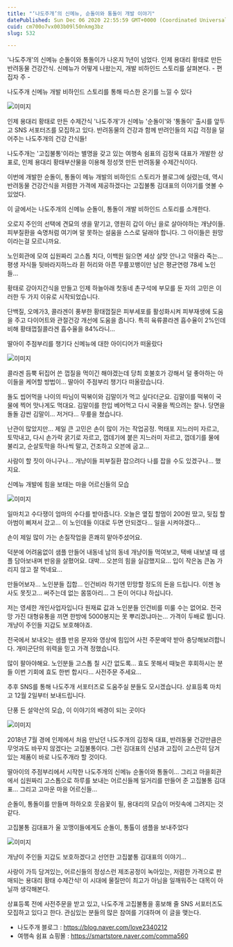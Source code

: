 ```yaml
---
title: "‘나도주개’의 신메뉴, 순돌이와 통돌이 개발 이야기"
datePublished: Sun Dec 06 2020 22:55:59 GMT+0000 (Coordinated Universal Time)
cuid: cm700o7vx003b09l50nkmg3bz
slug: 532

---
```



'나도주개'의 신메뉴 순돌이와 통돌이가 나온지 1년이 넘었다. 인제 용대리 황태로 만든 반려동물 건강간식. 신메뉴가 어떻게 나왔는지, 개발 비하인드 스토리를 살펴본다. - 편집자 주 -

나도주개 신메뉴 개발 비하인드 스토리를 통해 따스한 온기를 느낄 수 있다

![이미지](https://cdn.hashnode.com/res/hashnode/image/upload/v1739250203627/12fcb70b-687f-42c5-8b3a-c8b494b78afe.png)

인제 용대리 황태로 만든 수제간식 '나도주개'가 신메뉴 '순돌이'와 '통돌이' 출시를 앞두고 SNS 서포터즈를 모집하고 있다. 반려동물의 건강과 함께 반려인들의 지갑 걱정을 덜어주는 나도주개의 건강 간식들!

나도주개는 '고집불통'이라는 별명을 갖고 있는 여행속 쉼표의 김정옥 대표가 개발한 상표로, 인제 용대리 황태부산물을 이용해 정성껏 만든 반려동물 수제간식이다.

이번에 개발한 순돌이, 통돌이 메뉴 개발의 비하인드 스토리가 블로그에 실렸는데, 역시 반려동물 건강간식을 저렴한 가격에 제공하겠다는 고집불통 김대표의 이야기를 엿볼 수 있었다.

이 글에서는 나도주개의 신메뉴 순돌이, 통돌이 개발 비하인드 스토리를 소개한다.

오로지 주인의 선택에 견묘의 생을 맡기고, 영원히 갑이 아닌 을로 살아야하는 개냥이들. 피부질환을 숙명처럼 여기며 말 못하는 설움을 스스로 달래야 합니다. 그 아이들은 원망이라는걸 모르니까요.

노인회관에 모여 십원짜리 고스톱 치다, 이백원 잃으면 세상 살맛 안나고 약올라 죽는… 평생 자식들 뒷바라지하느라 휜 허리와 아픈 무릎꼬뱅이만 남은 평균연령 78세 노인들…

황태로 강아지간식을 만들고 인제 하늘아래 첫동네 촌구석에 부모를 둔 자의 고민은 이러한 두 가지 이유로 시작되었습니다.

단백질, 오메가3, 콜라겐이 풍부한 황태껍질은 피부세포를 활성화시켜 피부재생에 도움을 주고 다이어트와 관절건강 개선에 도움을 줍니다. 특히 육류콜라겐 흡수율이 2%인데 비해 황태껍질콜라겐 흡수율을 84%라니…

딸아이 주점부리를 챙기다 신메뉴에 대한 아이디어가 떠올랐다

![이미지](https://cdn.hashnode.com/res/hashnode/image/upload/v1739250205942/eda70d14-3c6a-443b-9f10-b5e9710fd4f0.jpeg)

콜라겐 듬뿍 뒤집어 쓴 껍질을 먹이긴 해야겠는데 당최 호불호가 강해서 덜 좋아하는 아이들을 케어할 방법이… 딸아이 주점부리 챙기다 떠올랐습니다.

돌도 씹어먹을 나이의 따님이 떡볶이와 김말이가 먹고 싶다더군요. 김말이를 떡볶이 국물에 찍어 맛나게도 먹대요. 김말이를 한입 베어먹고 다시 국물을 찍으려는 찰나. 당면을 돌돌 감싼 김말이… 저거다… 무릎을 쳤습니다.

난관이 많았지만… 제일 큰 고민은 손이 많이 가는 작업공정. 먹태포 지느러미 자르고, 토막내고, 다시 손가락 굵기로 자르고, 껍데기에 붙은 지느러미 자르고, 껍데기를 물에 불리고, 순살토막을 하나씩 말고, 건조하고 오븐에 굽고…

사람이 할 짓이 아니구나… 개냥이들 피부질환 잡으려다 나를 잡을 수도 있겠구나… 했지요.

신메뉴 개발에 힘을 보태는 마을 어르신들의 모습

![이미지](https://cdn.hashnode.com/res/hashnode/image/upload/v1739250208840/69b77847-2ca7-44ba-a5bb-2dd23f9b07f7.png)

일마치고 수다쟁이 엄마의 수다를 받아줍니다. 오늘은 옆집 할멈이 200원 땄고, 뒷집 할아범이 삐져서 갔고… 이 노인데들 이대로 두면 안되겠다… 일을 시켜야겠다…

손이 제일 많이 가는 손질작업을 흔쾌히 맡아주셨어요.

덕분에 어려움없이 샘플 만들어 내동네 남의 동네 개냥이들 먹여보고, 택배 내보낼 때 샘플 담아보내며 반응을 살폈어요. 대박… 오븐의 힘을 실감했지요… 입이 작은놈 큰놈 가리지 않고 잘 먹네요…

만들어보자… 노인분들 집합… 인건비라 하기엔 민망할 정도의 돈을 드립니다. 이젠 농사도 못짓고… 써주는데 없는 몸뚱아리… 그 돈이 어디냐 하십니다.

저는 영세한 개인사업자입니다 원재료 값과 노인분들 인건비를 미룰 수는 없어요. 전국망 가진 대형유통을 끼면 한방에 5000봉지는 못 뿌리겠냐마는… 가격이 두배로 뜁니다. 개냥이 주인들 지갑도 보호해야죠.

전국에서 보내오는 샘플 반응 문자와 영상에 힘입어 사전 주문예약 받아 충당해보려합니다. 개미군단의 위력을 믿고 가격 정했습니다.

많이 팔아야해요. 노인분들 고스톱 칠 시간 없도록… 효도 못해서 때늦은 후회하시는 분들 이번 기회에 효도 한번 합시다… 사전주문 주세요…

추후 SNS를 통해 나도주개 서포터즈로 도움주실 분들도 모시겠습니다. 상표등록 마치고 12월 2일부터 보내드립니다.

단풍 든 설악산의 모습, 이 이야기의 배경이 되는 곳이다

![이미지](https://cdn.hashnode.com/res/hashnode/image/upload/v1739250212250/0c785b58-8d4f-428c-85b0-d0cdd959ed7a.png)

2018년 7월 경에 인제에서 처음 만났던 나도주개의 김정옥 대표, 반려동물 건강만큼은 무엇과도 바꾸지 않겠다는 고집불통이다. 그런 김대표의 신념과 고집이 고스란히 담겨 있는 제품이 바로 나도주개라 할 것이다.

딸아이의 주점부리에서 시작한 나도주개의 신메뉴 순돌이와 통돌이… 그리고 마을회관에서 십원짜리 고스톱으로 하루를 보내는 어르신들께 일거리를 만들어 준 고집불통 김대표… 그리고 고마운 마을 어르신들…

순돌이, 통돌이를 만들며 하하오호 웃음꽃이 필, 용대리의 모습이 머릿속에 그려지는 것 같다.

고집불통 김대표가 울 꼬맹이들에게도 순돌이, 통톨이 샘플을 보내주었다

![이미지](https://cdn.hashnode.com/res/hashnode/image/upload/v1739250214620/219a582d-93b1-4a64-90bb-e0c098ec6b3d.jpeg)

개냥이 주인들 지갑도 보호하겠다고 선언한 고집붙통 김대표의 이야기…

사랑이 가득 담겨있는, 어르신들의 정성스런 제조공정이 녹아있는, 저렴한 가격으로 판매되는 용대리 황태 수제간식! 이 시대에 물질만이 최고가 아님을 일깨워주는 대목이 아닐까 생각해본다.

상표등록 전에 사전주문을 받고 있고, 나도주개 고집불통을 홍보해 줄 SNS 서포터즈도 모집하고 있다고 한다. 관심있는 분들의 많은 참여를 기대하며 이 글을 맺는다.

- 나도주개 블로그 : https://blog.naver.com/love2340212
- 여행속 쉼표 쇼핑몰 : https://smartstore.naver.com/comma560